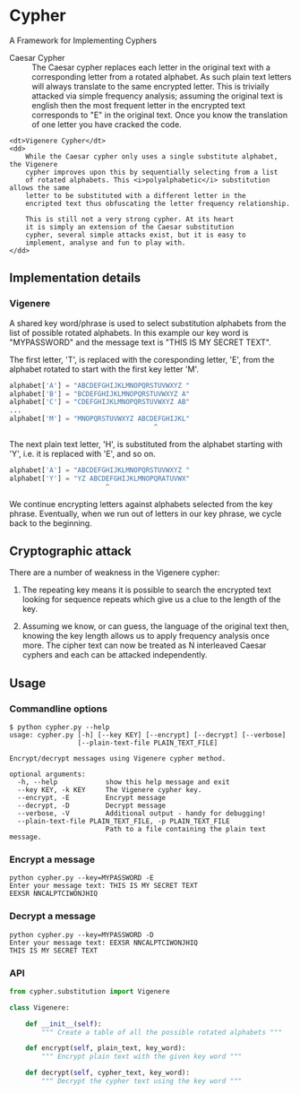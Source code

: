 # Cypher

A Framework for Implementing Cyphers

<dl>
    <dt>Caesar Cypher</dt>
    <dd>
        The Caesar cypher replaces each letter in the original text with a
        corresponding letter from a rotated alphabet. As such plain text letters
        will always translate to the same encrypted letter. This is trivially
        attacked via simple frequency analysis; assuming the original text is english
        then the most frequent letter in the encrypted text corresponds to "E" in
        the original text. Once you know the translation of one letter you have cracked
        the code.
    </dd>

    <dt>Vigenere Cypher</dt>
    <dd>
        While the Caesar cypher only uses a single substitute alphabet, the Vigenere
        cypher improves upon this by sequentially selecting from a list
        of rotated alphabets. This <i>polyalphabetic</i> substitution allows the same
        letter to be substituted with a different letter in the
        encripted text thus obfuscating the letter frequency relationship.

        This is still not a very strong cypher. At its heart
        it is simply an extension of the Caesar substitution
        cypher, several simple attacks exist, but it is easy to
        implement, analyse and fun to play with.
    </dd>
</dl>

## Implementation details

### Vigenere

A shared key word/phrase is used to select substitution alphabets from
the list of possible rotated alphabets. In this example our key
word is "MYPASSWORD" and the message text is "THIS IS MY SECRET TEXT".

The first letter, 'T', is replaced with the coresponding
letter, 'E', from the alphabet rotated to start with the first key
letter 'M'.

```python
alphabet['A'] = "ABCDEFGHIJKLMNOPQRSTUVWXYZ "
alphabet['B'] = "BCDEFGHIJKLMNOPQRSTUVWXYZ A"
alphabet['C'] = "CDEFGHIJKLMNOPQRSTUVWXYZ AB"
...
alphabet['M'] = "MNOPQRSTUVWXYZ ABCDEFGHIJKL"
                                    ^
```

The next plain text letter, 'H', is substituted from the alphabet
starting with 'Y', i.e. it is replaced with 'E', and so on.

```python
alphabet['A'] = "ABCDEFGHIJKLMNOPQRSTUVWXYZ "
alphabet['Y'] = "YZ ABCDEFGHIJKLMNOPQRATUVWX"
                        ^
```

We continue encrypting letters against alphabets selected from
the key phrase. Eventually, when we run out of letters in our key
phrase, we cycle back to the beginning.

## Cryptographic attack

There are a number of weakness in the Vigenere cypher:

1. The repeating key means it is possible to search the encrypted text
looking for sequence repeats which give us a clue to the length of the key.

1. Assuming we know, or can guess, the language of the original text then, knowing the
key length allows us to apply frequency analysis once more. The
cipher text can now be treated as N interleaved Caesar cyphers and each can be attacked independently.


## Usage

### Commandline options

```shell
$ python cypher.py --help
usage: cypher.py [-h] [--key KEY] [--encrypt] [--decrypt] [--verbose]
                 [--plain-text-file PLAIN_TEXT_FILE]

Encrypt/decrypt messages using Vigenere cypher method.

optional arguments:
  -h, --help            show this help message and exit
  --key KEY, -k KEY     The Vigenere cypher key.
  --encrypt, -E         Encrypt message
  --decrypt, -D         Decrypt message
  --verbose, -V         Additional output - handy for debugging!
  --plain-text-file PLAIN_TEXT_FILE, -p PLAIN_TEXT_FILE
                        Path to a file containing the plain text message.
```

### Encrypt a message

```shell
python cypher.py --key=MYPASSWORD -E
Enter your message text: THIS IS MY SECRET TEXT
EEXSR NNCALPTCIWONJHIQ
```

### Decrypt a message

```shell
python cypher.py --key=MYPASSWORD -D
Enter your message text: EEXSR NNCALPTCIWONJHIQ
THIS IS MY SECRET TEXT
```

### API

```python
from cypher.substitution import Vigenere
```

```python
class Vigenere:

    def __init__(self):
        """ Create a table of all the possible rotated alphabets """

    def encrypt(self, plain_text, key_word):
        """ Encrypt plain text with the given key word """

    def decrypt(self, cypher_text, key_word):
        """ Decrypt the cypher text using the key word """
```
